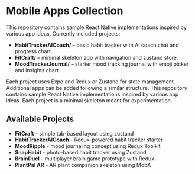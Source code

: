 # Mobile Apps Collection

This repository contains sample React Native implementations inspired by various app ideas. Currently included projects:

- **HabitTrackerAICoach/** – basic habit tracker with AI coach chat and progress chart.
- **FitCraft/** – minimal skeleton app with navigation and zustand store.
- **MoodTrackerJournal/** – starter mood tracking journal with emoji picker and insights chart.

Each project uses Expo and Redux or Zustand for state management. Additional apps can be added following a similar structure.
This repository contains sample React Native implementations inspired by various
app ideas. Each project is a minimal skeleton meant for experimentation.

## Available Projects
- **FitCraft** - simple tab-based layout using zustand
- **HabitTrackerAICoach** - Redux-powered habit tracker starter
- **MoodRipple** - mood journaling concept using Redux Toolkit
- **SnapHabit** - photo-based habit tracker using Zustand
- **BrainDuel** - multiplayer brain game prototype with Redux
- **PlantPal AR** - AR plant companion skeleton using MobX
